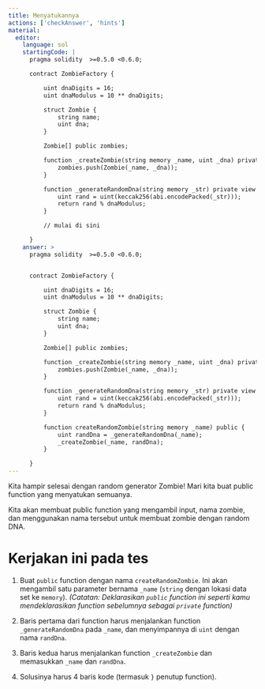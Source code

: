 ```yaml
---
title: Menyatukannya
actions: ['checkAnswer', 'hints']
material:
  editor:
    language: sol
    startingCode: |
      pragma solidity  >=0.5.0 <0.6.0;

      contract ZombieFactory {

          uint dnaDigits = 16;
          uint dnaModulus = 10 ** dnaDigits;

          struct Zombie {
              string name;
              uint dna;
          }

          Zombie[] public zombies;

          function _createZombie(string memory _name, uint _dna) private {
              zombies.push(Zombie(_name, _dna));
          } 

          function _generateRandomDna(string memory _str) private view returns (uint) {
              uint rand = uint(keccak256(abi.encodePacked(_str)));
              return rand % dnaModulus;
          }

          // mulai di sini

      }
    answer: >
      pragma solidity  >=0.5.0 <0.6.0;


      contract ZombieFactory {

          uint dnaDigits = 16;
          uint dnaModulus = 10 ** dnaDigits;

          struct Zombie {
              string name;
              uint dna;
          }

          Zombie[] public zombies;

          function _createZombie(string memory _name, uint _dna) private {
              zombies.push(Zombie(_name, _dna));
          } 

          function _generateRandomDna(string memory _str) private view returns (uint) {
              uint rand = uint(keccak256(abi.encodePacked(_str)));
              return rand % dnaModulus;
          }

          function createRandomZombie(string memory _name) public {
              uint randDna = _generateRandomDna(_name);
              _createZombie(_name, randDna);
          }

      }
---
```


Kita hampir selesai dengan random generator Zombie! Mari kita buat public function yang menyatukan semuanya.

Kita akan membuat public function yang mengambil input, nama zombie, dan menggunakan nama tersebut untuk membuat zombie dengan random DNA.

# Kerjakan ini pada tes

1. Buat `public` function dengan nama `createRandomZombie`. Ini akan mengambil satu parameter bernama `_name` (`string` dengan lokasi data set ke `memory`). _(Catatan: Deklarasikan `public` function ini seperti kamu mendeklarasikan function sebelumnya sebagai `private` function)_

2. Baris pertama dari function harus menjalankan function `_generateRandomDna` pada `_name`, dan menyimpannya di `uint` dengan nama `randDna`.

3. Baris kedua harus menjalankan function `_createZombie` dan memasukkan `_name` dan `randDna`.

4. Solusinya harus 4 baris kode (termasuk `}` penutup function).
